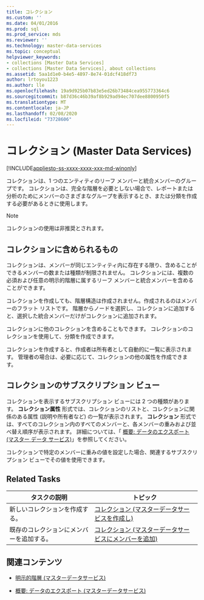 ```yaml
---
title: コレクション
ms.custom: ''
ms.date: 04/01/2016
ms.prod: sql
ms.prod_service: mds
ms.reviewer: ''
ms.technology: master-data-services
ms.topic: conceptual
helpviewer_keywords:
- collections [Master Data Services]
- collections [Master Data Services], about collections
ms.assetid: 5aa1d1e0-b4e5-4897-8e74-01dcf418df73
author: lrtoyou1223
ms.author: lle
ms.openlocfilehash: 19a9d925b07b83e5ed26b73484cea955773364c6
ms.sourcegitcommit: b87d36c46b39af8b929ad94ec707dee8800950f5
ms.translationtype: MT
ms.contentlocale: ja-JP
ms.lasthandoff: 02/08/2020
ms.locfileid: "73728606"
---
```

# <a name="collections-master-data-services"></a>コレクション (Master Data Services)

[!INCLUDE[appliesto-ss-xxxx-xxxx-xxx-md-winonly](../includes/appliesto-ss-xxxx-xxxx-xxx-md-winonly.md)]

  コレクションは、1 つのエンティティのリーフ メンバーと統合メンバーのグループです。 コレクションは、完全な階層を必要としない場合で、レポートまたは分析のためにメンバーのさまざまなグループを表示するとき、または分類を作成する必要があるときに使用します。  
  
> [!NOTE]  
>  コレクションの使用は非推奨とされます。  
  
## <a name="what-collections-contain"></a>コレクションに含められるもの  
 コレクションは、メンバーが同じエンティティ内に存在する限り、含めることができるメンバーの数または種類が制限されません。 コレクションには、複数の必須および任意の明示的階層に属するリーフ メンバーと統合メンバーを含めることができます。  
  
 コレクションを作成しても、階層構造は作成されません。作成されるのはメンバーのフラット リストです。 階層からノードを選択し、コレクションに追加すると、選択した統合メンバーだけがコレクションに追加されます。  
  
 コレクションに他のコレクションを含めることもできます。 コレクションのコレクションを使用して、分類を作成できます。  
  
 コレクションを作成すると、作成者は所有者として自動的に一覧に表示されます。 管理者の場合は、必要に応じて、コレクションの他の属性を作成できます。  
  
## <a name="subscription-views-for-collections"></a>コレクションのサブスクリプション ビュー  
 コレクションを表示するサブスクリプション ビューには 2 つの種類があります。 
  **コレクション属性** 形式では、コレクションのリストと、コレクションに関係のある属性 (説明や所有者など) の一覧が表示されます。 
  **コレクション** 形式では、すべてのコレクション内のすべてのメンバーと、各メンバーの重みおよび並べ替え順序が表示されます。 詳細については、「 [概要: データのエクスポート (マスター データ サービス)](../master-data-services/overview-exporting-data-master-data-services.md)」を参照してください。  
  
 コレクションで特定のメンバーに重みの値を設定した場合、関連するサブスクリプション ビューでその値を使用できます。  
  
## <a name="related-tasks"></a>Related Tasks  
  
|タスクの説明|トピック|  
|----------------------|-----------|  
|新しいコレクションを作成する。|[コレクション &#40;マスターデータサービスを作成し&#41;](../master-data-services/create-a-collection-master-data-services.md)|  
|既存のコレクションにメンバーを追加する。|[コレクション &#40;マスターデータサービスにメンバーを追加&#41;](../master-data-services/add-members-to-a-collection-master-data-services.md)|  
  
## <a name="related-content"></a>関連コンテンツ  
  
-   [明示的階層 &#40;マスターデータサービス&#41;](../master-data-services/explicit-hierarchies-master-data-services.md)  
  
-   [概要: データのエクスポート &#40;マスターデータサービス&#41;](../master-data-services/overview-exporting-data-master-data-services.md)  
  
  
